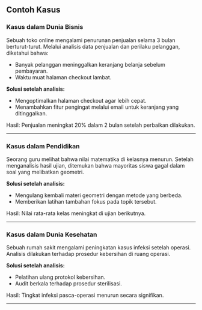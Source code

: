 ## Contoh Kasus

###  **Kasus dalam Dunia Bisnis**
Sebuah toko online mengalami penurunan penjualan selama 3 bulan berturut-turut. Melalui analisis data penjualan dan perilaku pelanggan, diketahui bahwa:
- Banyak pelanggan meninggalkan keranjang belanja sebelum pembayaran.
- Waktu muat halaman checkout lambat.

 **Solusi setelah analisis:**
- Mengoptimalkan halaman checkout agar lebih cepat.
- Menambahkan fitur pengingat melalui email untuk keranjang yang ditinggalkan.

 Hasil: Penjualan meningkat 20% dalam 2 bulan setelah perbaikan dilakukan.

---

### **Kasus dalam Pendidikan**
Seorang guru melihat bahwa nilai matematika di kelasnya menurun. Setelah menganalisis hasil ujian, ditemukan bahwa mayoritas siswa gagal dalam soal yang melibatkan geometri.

 **Solusi setelah analisis:**
- Mengulang kembali materi geometri dengan metode yang berbeda.
- Memberikan latihan tambahan fokus pada topik tersebut.

 Hasil: Nilai rata-rata kelas meningkat di ujian berikutnya.

---

###  **Kasus dalam Dunia Kesehatan**
Sebuah rumah sakit mengalami peningkatan kasus infeksi setelah operasi. Analisis dilakukan terhadap prosedur kebersihan di ruang operasi.

 **Solusi setelah analisis:**
- Pelatihan ulang protokol kebersihan.
- Audit berkala terhadap prosedur sterilisasi.

 Hasil: Tingkat infeksi pasca-operasi menurun secara signifikan.

---